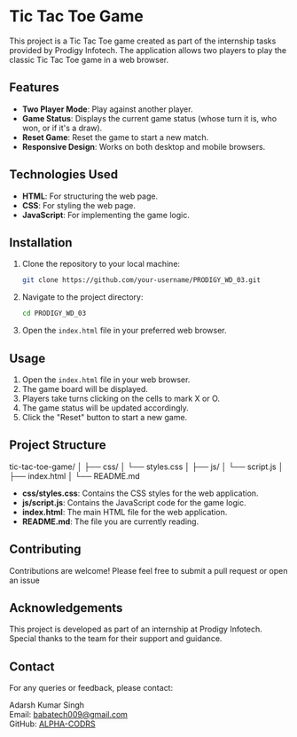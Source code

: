 # Tic Tac Toe Game

This project is a Tic Tac Toe game created as part of the internship tasks provided by Prodigy Infotech. The application allows two players to play the classic Tic Tac Toe game in a web browser.

## Features

- **Two Player Mode**: Play against another player.
- **Game Status**: Displays the current game status (whose turn it is, who won, or if it's a draw).
- **Reset Game**: Reset the game to start a new match.
- **Responsive Design**: Works on both desktop and mobile browsers.

## Technologies Used

- **HTML**: For structuring the web page.
- **CSS**: For styling the web page.
- **JavaScript**: For implementing the game logic.

## Installation

1. Clone the repository to your local machine:

    ```bash
    git clone https://github.com/your-username/PRODIGY_WD_03.git
    ```

2. Navigate to the project directory:

    ```bash
    cd PRODIGY_WD_03
    ```

3. Open the `index.html` file in your preferred web browser.

## Usage

1. Open the `index.html` file in your web browser.
2. The game board will be displayed.
3. Players take turns clicking on the cells to mark X or O.
4. The game status will be updated accordingly.
5. Click the "Reset" button to start a new game.

## Project Structure
tic-tac-toe-game/
│
├── css/
│ └── styles.css
│
├── js/
│ └── script.js
│
├── index.html
│
└── README.md



- **css/styles.css**: Contains the CSS styles for the web application.
- **js/script.js**: Contains the JavaScript code for the game logic.
- **index.html**: The main HTML file for the web application.
- **README.md**: The file you are currently reading.

## Contributing

Contributions are welcome! Please feel free to submit a pull request or open an issue 

## Acknowledgements

This project is developed as part of an internship at Prodigy Infotech. Special thanks to the team for their support and guidance.

## Contact

For any queries or feedback, please contact:

Adarsh Kumar Singh  
Email: [babatech009@gmail.com](mailto:babatech009@gmail.com.com)  
GitHub: [ALPHA-CODRS](https://github.com/ALPHA-CODRS)
